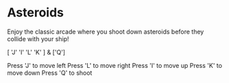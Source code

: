 Asteroids
=========

Enjoy the classic arcade where you shoot down asteroids before they collide with your ship! 

[ 'J' 'I' 'L' 'K' ] & ['Q']

Press 'J' to move left
Press 'L' to move right
Press 'I' to move up
Press 'K' to move down
Press 'Q' to shoot
